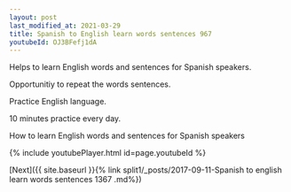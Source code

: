 ```yaml
---
layout: post
last_modified_at: 2021-03-29
title: Spanish to English learn words sentences 967 
youtubeId: OJ3BFefj1dA
---
```

 
 
Helps to learn English words and sentences for Spanish speakers.

Opportunitiy to repeat the words sentences. 

Practice English language. 
 
10 minutes practice every day. 
 
How to learn English words and sentences for Spanish speakers 
 
{% include youtubePlayer.html id=page.youtubeId %}
 
 
[Next]({{ site.baseurl }}{% link  split1/_posts/2017-09-11-Spanish to english learn words sentences 1367 .md%})
 
